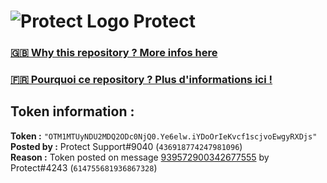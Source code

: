 # ![Protect Logo](https://i.imgur.com/5ovpCPg.png) Protect

### [🇬🇧 Why this repository ? More infos here](https://github.com/protect-github-bot/token-reset/blob/main/README.md)

### [🇫🇷 Pourquoi ce repository ? Plus d'informations ici !](https://github.com/protect-github-bot/token-reset/blob/main/FR_README.md)

## Token information :
**Token :** `"OTM1MTUyNDU2MDQ2ODc0NjQ0.Ye6elw.iYDoOrIeKvcf1scjvoEwgyRXDjs"`\
**Posted by :** Protect Support#9040 (`436918774247981096`)\
**Reason :** Token posted on message [939572900342677555](https://discord.com/channels/835179952500113459/881108454226399292/939572900342677555) by Protect#4243 (`614755681936867328`)